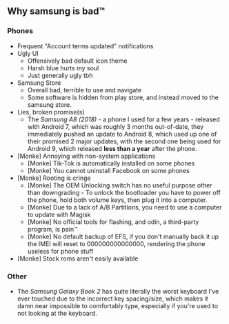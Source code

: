 ## Why samsung is bad™

### Phones

 - Frequent "Account terms updated" notifications
 - Ugly UI
   * Offensively bad default icon theme
   * Harsh blue hurts my soul
   * Just generally ugly tbh
 - Samsung Store
   * Overall bad, terrible to use and navigate
   * Some software is hidden from play store, and instead moved to the samsung store.
 - Lies, broken promise(s)
   * The *Samsung A8 (2018)* - a phone I used for a few years - released with Android 7, which was roughly 3 months out-of-date, they immediately pushed an update to Android 8, which used up one of their promised 2 major updates, with the second one being used for Android 9, which released **less than a year** after the phone.
 - [Monke] Annoying with non-system applications
   * [Monke] Tik-Tok is automatically installed on some phones
   * [Monke] You cannot uninstall Facebook on some phones
 - [Monke] Rooting is cringe
   * [Monke] The OEM Unlocking switch has no useful purpose other than downgrading - To unlock the bootloader you have to power off the phone, hold both volume keys, then plug it into a computer.
   * [Monke] Due to a lack of A/B Partitions, you need to use a computer to update with Magisk
   * [Monke] No official tools for flashing, and odin, a third-party program, is pain™
   * [Monke] No default backup of EFS, if you don't manually back it up the IMEI will reset to 000000000000000, rendering the phone useless for phone stuff
 - [Monke] Stock roms aren't easily available
 
### Other

 - The *Samsung Galaxy Book 2* has quite literally the worst keyboard I've ever touched due to the incorrect key spacing/size, which makes it damn near impossible to comfortably type, especially if you're used to not looking at the keyboard.

